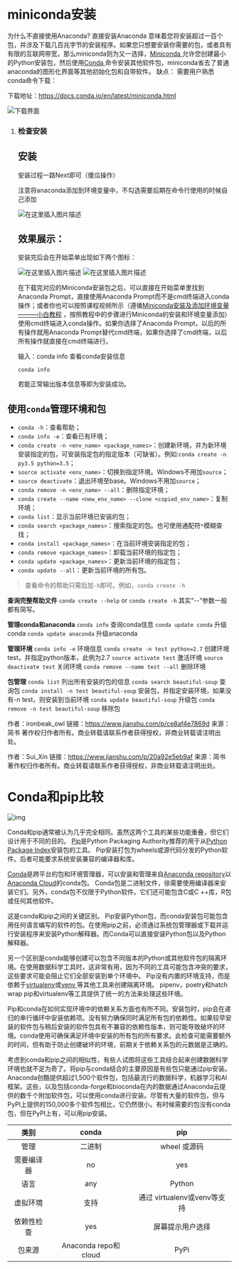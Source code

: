 # miniconda安装

为什么不直接使用Anaconda?
直接安装Anaconda 意味着您将安装超过一百个包，并涉及下载几百兆字节的安装程序。如果您只想要安装你需要的包，或者具有有限的互联网带宽，那么miniconda则为又一选择，[Miniconda ](http://conda.pydata.org/miniconda.html)允许您创建最小的Python安装包，然后使用[Conda ](http://conda.pydata.org/docs/)命令安装其他软件包，miniconda省去了普通anaconda的图形化界面等其他初始化包和自带软件。
缺点：
需要用户熟悉conda命令下载：

下载地址：https://docs.conda.io/en/latest/miniconda.html

![下载界面](https://img-blog.csdnimg.cn/20200224035413314.png?x-oss-process=image/watermark,type_ZmFuZ3poZW5naGVpdGk,shadow_10,text_aHR0cHM6Ly9ibG9nLmNzZG4ubmV0L0dob3N0R3Vlc3Q=,size_16,color_FFFFFF,t_70)

1. ### 检查安装

   ## 安装

   安装过程一路Next即可（傻瓜操作）

   注意将anaconda添加到环境变量中，不勾选需要后期在命令行使用的时候自己添加

   ![在这里插入图片描述](https://img-blog.csdnimg.cn/20200224035438445.png?x-oss-process=image/watermark,type_ZmFuZ3poZW5naGVpdGk,shadow_10,text_aHR0cHM6Ly9ibG9nLmNzZG4ubmV0L0dob3N0R3Vlc3Q=,size_16,color_FFFFFF,t_70)

   ## 效果展示：

   安装完后会在开始菜单出现如下两个图标：

   ![在这里插入图片描述](https://img-blog.csdnimg.cn/20200224035527537.png)
   ![在这里插入图片描述](https://img-blog.csdnimg.cn/20200224035508392.png)

   在下载完对应的Miniconda安装包之后，可以直接在开始菜单里找到Anaconda Prompt，直接使用Anaconda Prompt而不是cmd终端进入conda操作；或者你也可以按照课程视频所示（遵循[Miniconda安装及添加环境变量———小白教程](http://mp.weixin.qq.com/s/yqyEknvYLIH5E0nMlWEDSQ) ，按照教程中的步骤进行Miniconda的安装和环境变量添加）使用cmd终端进入conda操作。如果你选择了Anaconda Prompt，以后的所有操作就用Anaconda Prompt替代cmd终端，如果你选择了cmd终端，以后所有操作就直接在cmd终端进行。

   输入：conda info 查看conda安装信息

   ```shell
   conda info
   ```

   若能正常输出版本信息等即为安装成功。



## 使用`conda`管理环境和包

- `conda -h`：查看帮助；
- `conda info -e`：查看已有环境；
- `conda create -n <env_name> <package_names>`：创建新环境，并为新环境安装指定的包，可安装指定包的指定版本（可缺省）。例如:`conda create -n py3.5 python=3.5`；
- `source activate <env_name>`：切换到指定环境。Windows不用加`source`；
- `source deactivate`：退出环境至base。Windows不用加`source`；
- `conda remove -n <env_name> --all`：删除指定环境；
- `conda create --name <new_env_name> --clone <copied_env_name>`：复制环境；
- `conda list`：显示当前环境已安装的包；
- `conda search <package_names>`：搜索指定的包。也可使用通配符`*`模糊查找；
- `conda install <package_names>`：在当前环境安装指定的包；
- `conda remove <package_names>`：卸载当前环境的指定包；
- `conda update <package_names>`：更新当前环境的指定包；
- `conda update --all`：更新当前环境的所有包。

> 查看命令的帮助只需后加`-h`即可。例如，`conda create -h`

**查询完整帮助文件**
 `conda create --help` or `conda create -h` 其实“--”参数一般都有简写。

**管理conda和anaconda**
 `conda info` 查询conda信息
 `conda update conda` 升级conda
 `conda update anaconda` 升级anaconda

**管理环境**
 `conda info -e` 环境信息
 `conda create -n test python=2.7` 创建环境test，并指定python版本，此例为2.7
 `source activate test` 激活环境
 `source deactivate test` 关闭环境
 `conda remove --name test --all` 删除环境

**包管理**
 `conda list` 列出所有安装的包的信息
 `conda search beautiful-soup` 查询包
 `conda install -n test beautiful-soup` 安装包，并指定安装环境，如果没有-n test，则安装到当前环境
 `conda update beautiful-soup` 升级包
 `conda remove -n test beautiful-soup` 移除包



作者：ironbeak_owl
链接：https://www.jianshu.com/p/ce8af4e7869d
来源：简书
著作权归作者所有。商业转载请联系作者获得授权，非商业转载请注明出处。

作者：Sui_Xin
链接：https://www.jianshu.com/p/20a92e5eb9af
来源：简书
著作权归作者所有。商业转载请联系作者获得授权，非商业转载请注明出处。

# Conda和pip比较

![img](https://upload-images.jianshu.io/upload_images/12713060-25623c3d88871cdf.png?imageMogr2/auto-orient/strip|imageView2/2/w/1200/format/webp)

Conda和pip通常被认为几乎完全相同。虽然这两个工具的某些功能重叠，但它们设计用于不同的目的。 [Pip](https://pip.pypa.io/en/stable/)是Python Packaging Authority推荐的用于从[Python Package Index](https://pypi.org/)安装包的工具。 Pip安装打包为wheels或源代码分发的Python软件。后者可能要求系统安装兼容的编译器和库。

[Conda](https://conda.io/docs/)是跨平台的包和环境管理器，可以安装和管理来自[Anaconda repository](https://repo.anaconda.com/)以 [Anaconda Cloud](https://anaconda.org/)的conda包。 Conda包是二进制文件，徐需要使用编译器来安装它们。另外，conda包不仅限于Python软件。它们还可能包含C或C ++库，R包或任何其他软件。

这是conda和pip之间的关键区别。 Pip安装Python包，而conda安装包可能包含用任何语言编写的软件的包。在使用pip之前，必须通过系统包管理器或下载并运行安装程序来安装Python解释器。而Conda可以直接安装Python包以及Python解释器。

另一个区别是conda能够创建可以包含不同版本的Python或其他软件包的隔离环境。在使用数据科学工具时，这非常有用，因为不同的工具可能包含冲突的要求，这些要求可能会阻止它们全部安装到单个环境中。 Pip没有内置的环境支持，而是依赖于[virtualenv](https://virtualenv.pypa.io/en/latest/)或[venv ](https://docs.python.org/3/library/venv.html)等其他工具来创建隔离环境。 pipenv，poetry和hatch wrap pip和virtualenv等工具提供了统一的方法来处理这些环境。

Pip和conda在如何实现环境中的依赖关系方面也有所不同。安装包时，pip会在递归的串行循环中安装依赖项。没有努力确保同时满足所有包的依赖性。如果较早安装的软件包与稍后安装的软件包具有不兼容的依赖性版本，则可能导致破坏的环境。conda使用可确保满足环境中安装的所有包的所有要求。此检查可能需要额外的时间，但有助于防止创建破坏的环境，前期关于依赖关系包的元数据是正确的。

考虑到conda和pip之间的相似性，有些人试图将这些工具结合起来创建数据科学环境也就不足为奇了。将pip与conda结合的主要原因是有些包只能通过pip安装。 Anaconda创酷提供超过1,500个软件包，包括最流行的数据科学，机器学习和AI框架。这些，以及包括conda-forge和bioconda在内的数据通过Anaconda云提供的数千个附加软件包，可以使用conda进行安装。尽管有大量的软件包，但与PyPI上提供的150,000多个软件包相比，它仍然很小。有时候需要的包没有conda包，但在PyPI上有，可以用pip安装。



|    类别    |        conda         |             pip             |
| :--------: | :------------------: | :-------------------------: |
|    管理    |        二进制        |        wheel 或源码         |
| 需要编译器 |          no          |             yes             |
|    语言    |         any          |           Python            |
|  虚拟环境  |         支持         | 通过 virtualenv或venv等支持 |
| 依赖性检查 |         yes          |      屏幕提示用户选择       |
|   包来源   | Anaconda repo和cloud |            PyPi             |